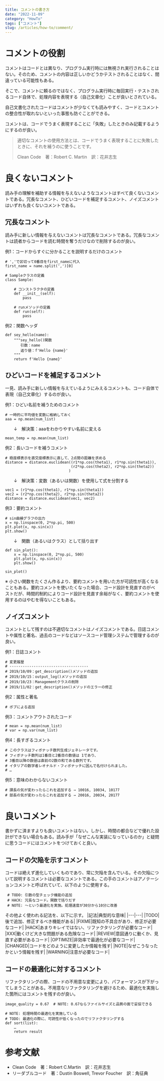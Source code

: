 ```yaml
---
title: コメントの書き方
date: "2022-11-09"
category: "HowTo"
tags: ["コメント"]
slug: /articles/how-to/comment/
---
```



# コメントの役割
コメントはコードとは異なり、プログラム実行時には無視され実行されることはない。そのため、コメントの内容は正しいかどうかテストされることはなく、間違っている可能性もある。

そこで、コメントに頼るのではなく、プログラム実行時に毎回実行・テストされるコード自体で、処理内容を表現する（自己文章化）ことが良いとされている。

自己文書化されたコードはコメントが少なくても読みやすく、コードとコメントの整合性が取れないといった事態も防ぐことができる。

コメントは、コードでうまく表現することに「失敗」したときのみ記載するようにするのが良い。

>適切なコメントの使用方法とは、コードでうまく表現することに失敗したときに、それを補うのに使うことです。
>
>Clean Code　著：Robert C. Martin　訳：花井志生

# 良くないコメント
読み手の理解を補助する情報を与えないようなコメントはすべて良くないコメントである。冗長なコメント、ひどいコードを補足するコメント、ノイズコメントはいずれも良くないコメントである。

## 冗長なコメント
読み手に新しい情報を与えないコメントは冗長なコメントである。冗長なコメントは読者からコードを読む時間を奪うだけなので削除するのが良い。

例1：コードからすぐに分かることを説明するだけのコメント
```
# ','で区切って0番目をfirst_nameに代入
first_name = name.split(',')[0]
```
```
# Sampleクラスの定義
class Sample:

    # コンストラクタの定義
    def __init__(self):
        pass

    # runメソッドの定義
    def run(self):
        pass
```

例2：関数ヘッダ
```
def sey_hello(name):
    """sey_hello()関数
       引数：name
       返り値：f'Hello {name}'
    """
    return f'Hello {name}'
```

## ひどいコードを補足するコメント
一見、読み手に新しい情報を与えているようにみえるコメントも、コード自体で表現（自己文章化）するのが良い。

例1：ひどい名前を補うためのコメント
```
# 一時的に平均値を変数に格納しておく
aaa = np.mean(num_list)
```
　　↓　解決策：aaaをわかりやすい名前に変える
```
mean_temp = np.mean(num_list)
```

例2：長いコードを補うコメント
```
# 極座標表示を直交座標表示に直して、2点間の距離を求める
distance = distance.euclidean((r1*np.cos(theta1), r1*np.sin(theta1)),
                              (r2*np.cos(theta2), r2*np.sin(theta2))
                             )
```
　　↓　解決策：変数（あるいは関数）を使用して式を分割する
```
vec1 = (r1*np.cos(theta1), r1*np.sin(theta1))
vec2 = (r2*np.cos(theta2), r2*np.sin(theta2))
distance = distance.euclidean(vec1, vec2)
```

例3：要約コメント
```
# sin曲線グラフの出力
x = np.linspace(0, 2*np.pi, 500)
plt.plot(x, np.sin(x))
plt.show()
```
　　↓　関数（あるいはクラス）として括り出す
```
def sin_plot():
    x = np.linspace(0, 2*np.pi, 500)
    plt.plot(x, np.sin(x))
    plt.show()

sin_plot()
```
※ 小さい関数をたくさん作るより、要約コメントを用いた方が可読性が高くなることもある。要約コメントを使いたくなった場合、コード設計を見直すのがベストだが、時間的制約によりコード設計を見直す余裕がなく、要約コメントを使用するのはやむを得ないこともある。

## ノイズコメント
コメントとして残すのは不適切なコメントはノイズコメントである。日誌コメントや属性と著名、過去のコードなどはソースコード管理システムで管理するのが良い。

例1：日誌コメント
```
# 変更履歴
# ------------------------------------
# 2019/10/09：get_description()メソッドの追加
# 2019/10/15：output_log()メソッドの追加
# 2019/10/23：Managementクラスの削除
# 2019/11/02：get_description()メソッドのエラーの修正
```

例2：属性と著名
```
# ボブによる追加
```

例3：コメントアウトされたコード
```
# mean = np.mean(num_list)
# var = np.var(num_list)
```

例4：長すぎるコメント
```
# このクラスはフィボナッチ数列生成ジェネレータです。
# フィボナッチ数列は1番目と2番目の数値は 1であり、
# 3番目以降の数値は直前の2数の和である数列です。
# イタリアの数学者レオナルド・フィボナッチに因んで名付けられました。
# …
```

例5：意味のわからないコメント
```
# 課長の気が変わったらこれを追加する → 10016, 10034, 10177
# 部長の気が変わったらこれを追加する → 20016, 20034, 20177
```

# 良いコメント
書かずに済ますよりも良いコメントはない。しかし、時間の都合などで優れた設計ができない場合もある。読み手が「なぜこんな実装になっているのか」と疑問に思うコードにはコメントをつけておくと良い。

## コードの欠陥を示すコメント
コードは絶えず進化していくものであり、常に欠陥を含んでいる。その欠陥について説明するコメントは必要なコメントである。この手のコメントはアノテーションコメントと呼ばれていて、以下のように使用する。

```
 # TODO: 引数の型チェック機能の追加
 # HACK: 冗長なコード。関数で括りだす
 # NOTE: ～という最適化を実施。処理速度が30分から10分に改善
 ```

その他よく使われる記法を、以下に示す。
|記法|典型的な意味|
|---|---|
|TODO|後で追加、修正するべき機能がある|
|FIXME|既知の不具合があり、修正が必要なコード|
|HACK|あまりキレイではない、リファクタリングが必要なコード|
|XXX|動くけど大きな問題がある危険なコード|
|REVIEW|意図通りに動くか、見直す必要があるコード|
|OPTIMIZE|非効率で最適化が必要なコード|
|CHANGED|コードをどのように変更したか情報を残す|
|NOTE|なぜこうなったかという情報を残す|
|WARNING|注意が必要なコード|

## コードの最適化に対するコメント
リファクタリングの際、コードの不用意な変更により、パフォーマンスが下がってしまうことがある。不用意なリファクタリングを避けるため、最適化を実施した箇所にはコメントを残すのが良い。

```
image_quality = 0.67  # NOTE: 0.67ならファイルサイズと品質の面で妥協できる
```

```
# NOTE: 処理時間の最適化を実施している
# TODO: 最適化の際に、可読性が低くなったのでリファクタリングする
def sort(list):
    …
    return result
```

# 参考文献
- Clean Code　著：Robert C.Martin　訳：花井志生
- リーダブルコード　著：Dustin Boswell, Trevor Foucher　訳：角征典